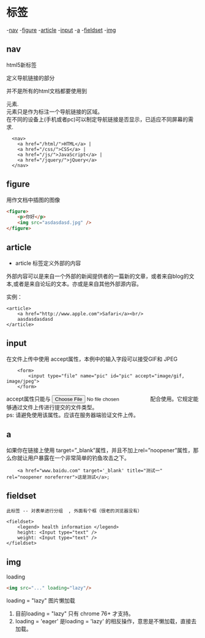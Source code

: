# 标签
-[nav](#nav)
-[figure](#figure)
-[article](#article)
-[input](#input)
-[a](#a)
-[fieldset](#fieldset)
-[img](#img)


## nav

html5新标签

定义导航链接的部分    

并不是所有的html文档都要使用到<nav>元素.<nav>元素只是作为标注一个导航链接的区域。   
在不同的设备上(手机或者pc)可以制定导航链接是否显示，已适应不同屏幕的需求.  

```
  <nav>
    <a href="/html/">HTML</a> |
    <a href="/css/">CSS</a> |
    <a href="/js/">JavaScript</a> |
    <a href="/jquery/">jQuery</a>
  </nav>
```

## figure

用作文档中插图的图像  

```html
<figure>
	<p>你好</p>
	<img src="asdasdasd.jpg" />
</figure>
```


## article

- article 标签定义外部的内容  

外部内容可以是来自一个外部的新闻提供者的一篇新的文章，或者来自blog的文本,或者是来自论坛的文本。亦或是来自其他外部源内容。  

实例：  

```
<article>
	<a href="http://www.apple.com">Safari</a><br/>
	aasdasdasdasd
</article>
```

## input

在文件上传中使用 accept属性，本例中的输入字段可以接受GIF和 JPEG

```
	<form>
		<input type="file" name="pic" id="pic" accept="image/gif, image/jpeg">
	</form>
```

accept属性只能与 <input type="file" name=""> 配合使用。它规定能够通过文件上传进行提交的文件类型。   
ps: 请避免使用该属性。应该在服务器端验证文件上传。  


## a


如果你在链接上使用 target=”_blank”属性，并且不加上rel=”noopener”属性，那么你就让用户暴露在一个非常简单的钓鱼攻击之下。

```
	<a href="www.baidu.com" target='_blank' title="测试一" rel="noopener noreferrer">这是测试</a>;

```

## fieldset
	此标签 -- 对表单进行分组  , 外面有个框（很老的浏览器没有）

```
<fieldset>
	<legend> health information </legend>
	height: <Input type="text" />
	weight: <Input type="text" />
</fieldset>

```



## img

loading 

```html
<img src="..." loading="lazy"/>
```

loading = "lazy"  图片懒加载  

1. 目前loading = "lazy" 只有 chrome 76+ 才支持。  
2. loading = 'eager' 是loading = 'lazy' 的相反操作，意思是不懒加载，直接去加载。
